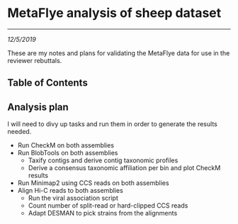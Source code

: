 # MetaFlye analysis of sheep dataset
---
*12/5/2019*

These are my notes and plans for validating the MetaFlye data for use in the reviewer rebuttals.

## Table of Contents


## Analysis plan

I will need to divy up tasks and run them in order to generate the results needed.

* Run CheckM on both assemblies
* Run BlobTools on both assemblies
	* Taxify contigs and derive contig taxonomic profiles
	* Derive a consensus taxonomic affiliation per bin and plot CheckM results
* Run Minimap2 using CCS reads on both assemblies
* Align Hi-C reads to both assemblies
	* Run the viral association script
	* Count number of split-read or hard-clipped CCS reads
	* Adapt DESMAN to pick strains from the alignments